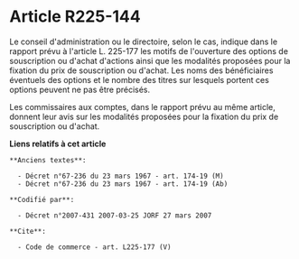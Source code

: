 # Article R225-144

Le conseil d'administration ou le directoire, selon le cas, indique dans le rapport prévu à l'article L. 225-177 les motifs
de l'ouverture des options de souscription ou d'achat d'actions ainsi que les modalités proposées pour la fixation du prix de
souscription ou d'achat. Les noms des bénéficiaires éventuels des options et le nombre des titres sur lesquels portent ces
options peuvent ne pas être précisés. 

Les commissaires aux comptes, dans le rapport prévu au même article, donnent leur avis sur les modalités proposées pour la
fixation du prix de souscription ou d'achat.

**Liens relatifs à cet article**

	**Anciens textes**:

	  - Décret n°67-236 du 23 mars 1967 - art. 174-19 (M)
	  - Décret n°67-236 du 23 mars 1967 - art. 174-19 (Ab)

	**Codifié par**:

	  - Décret n°2007-431 2007-03-25 JORF 27 mars 2007

	**Cite**:

	  - Code de commerce - art. L225-177 (V)
